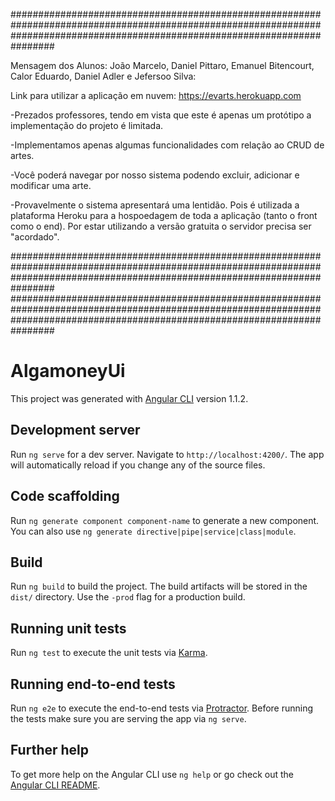 ################################################################################################################################################################################

Mensagem dos Alunos: João Marcelo, Daniel Pittaro, Emanuel Bitencourt, Calor Eduardo, Daniel Adler e Jefersoo Silva:
  
  Link para utilizar a aplicação em nuvem: https://evarts.herokuapp.com

 -Prezados professores, tendo em vista que este é apenas um protótipo a implementação do projeto é limitada. 
 
 -Implementamos apenas algumas funcionalidades com relação ao CRUD de artes. 
 
 -Você poderá navegar por nosso sistema podendo excluir, adicionar e modificar uma arte.
 
 -Provavelmente o sistema apresentará uma lentidão. Pois é utilizada a plataforma Heroku para a hospoedagem de toda a aplicação (tanto o front como o end). Por estar utilizando a versão gratuita o servidor precisa ser "acordado".
 
################################################################################################################################################################################
################################################################################################################################################################################

# AlgamoneyUi

This project was generated with [Angular CLI](https://github.com/angular/angular-cli) version 1.1.2.

## Development server

Run `ng serve` for a dev server. Navigate to `http://localhost:4200/`. The app will automatically reload if you change any of the source files.

## Code scaffolding

Run `ng generate component component-name` to generate a new component. You can also use `ng generate directive|pipe|service|class|module`.

## Build

Run `ng build` to build the project. The build artifacts will be stored in the `dist/` directory. Use the `-prod` flag for a production build.

## Running unit tests

Run `ng test` to execute the unit tests via [Karma](https://karma-runner.github.io).

## Running end-to-end tests

Run `ng e2e` to execute the end-to-end tests via [Protractor](http://www.protractortest.org/).
Before running the tests make sure you are serving the app via `ng serve`.

## Further help

To get more help on the Angular CLI use `ng help` or go check out the [Angular CLI README](https://github.com/angular/angular-cli/blob/master/README.md).
